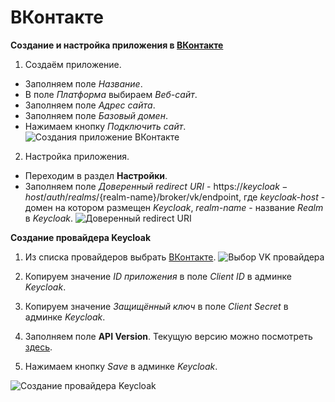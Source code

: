 # ВКонтакте

**Создание и настройка приложения в [ВКонтакте](https://vk.com/editapp?act=create)**

1. Создаём приложение.
+ Заполняем поле *Название*.
+ В поле *Платформа* выбираем *Веб-сайт*.
+ Заполняем поле *Адрес сайта*.
+ Заполняем поле *Базовый домен*.
+ Нажимаем кнопку *Подключить сайт*.
![Создания приложение ВКонтакте](screenshots/vk_provider_1.png)

2. Настройка приложения.
+ Переходим в раздел **Настройки**.
+ Заполняем поле *Доверенный redirect URI* - https://${keycloak-host}/auth/realms/${realm-name}/broker/vk/endpoint, где
 _keycloak-host_ - домен на котором размещен _Keycloak_,
 _realm-name_ - название _Realm_ в _Keycloak_.
![Доверенный redirect URI](screenshots/vk_provider_2.png)

**Создание провайдера Keycloak**
1. Из списка провайдеров выбрать [ВКонтакте](https://vk.com).
![Выбор VK провайдера](screenshots/vk_provider_3.png)

2. Копируем значение *ID приложения* в поле *Client ID* в админке *Keycloak*.
3. Копируем значение *Защищённый ключ* в поле *Client Secret* в админке *Keycloak*.
4. Заполняем поле **API Version**. Текущую версию можно посмотреть [здесь](https://vk.com/dev/versions).
5. Нажимаем кнопку *Save* в админке *Keycloak*.

![Создание провайдера Keycloak](screenshots/vk_provider_4.png)
